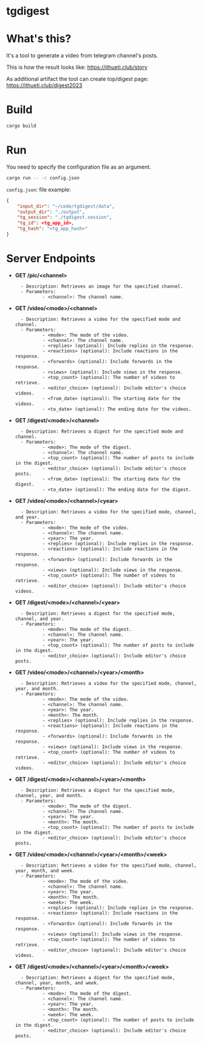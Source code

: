 # tgdigest

# What's this?
It's a tool to generate a video from telegram channel's posts.

This is how the result looks like: https://ithueti.club/story

As additional artifact the tool can create top/digest page: https://ithueti.club/digest2023

# Build
```sh
cargo build
```

# Run
You need to specify the configuration file as an argument.
```sh
cargo run -- -c config.json
```

`config.json`: file example:
```json
{
    "input_dir": "~/code/tgdigest/data",
    "output_dir": "./output",
    "tg_session": "./tgdigest.session",
    "tg_id": <tg_app_id>,
    "tg_hash": "<tg_app_hash>"
}
```

# Server Endpoints

- **GET /pic/\<channel\>**

        - Description: Retrieves an image for the specified channel.
        - Parameters:
                - <channel>: The channel name.

- **GET /video/\<mode\>/\<channel\>**

        - Description: Retrieves a video for the specified mode and channel.
        - Parameters:
                - <mode>: The mode of the video.
                - <channel>: The channel name.
                - <replies> (optional): Include replies in the response.
                - <reactions> (optional): Include reactions in the response.
                - <forwards> (optional): Include forwards in the response.
                - <views> (optional): Include views in the response.
                - <top_count> (optional): The number of videos to retrieve.
                - <editor_choice> (optional): Include editor's choice videos.
                - <from_date> (optional): The starting date for the videos.
                - <to_date> (optional): The ending date for the videos.

- **GET /digest/\<mode\>/\<channel\>**

        - Description: Retrieves a digest for the specified mode and channel.
        - Parameters:
                - <mode>: The mode of the digest.
                - <channel>: The channel name.
                - <top_count> (optional): The number of posts to include in the digest.
                - <editor_choice> (optional): Include editor's choice posts.
                - <from_date> (optional): The starting date for the digest.
                - <to_date> (optional): The ending date for the digest.

- **GET /video/\<mode\>/\<channel\>/\<year\>**

        - Description: Retrieves a video for the specified mode, channel, and year.
        - Parameters:
                - <mode>: The mode of the video.
                - <channel>: The channel name.
                - <year>: The year.
                - <replies> (optional): Include replies in the response.
                - <reactions> (optional): Include reactions in the response.
                - <forwards> (optional): Include forwards in the response.
                - <views> (optional): Include views in the response.
                - <top_count> (optional): The number of videos to retrieve.
                - <editor_choice> (optional): Include editor's choice videos.

- **GET /digest/\<mode\>/\<channel\>/\<year\>**

        - Description: Retrieves a digest for the specified mode, channel, and year.
        - Parameters:
                - <mode>: The mode of the digest.
                - <channel>: The channel name.
                - <year>: The year.
                - <top_count> (optional): The number of posts to include in the digest.
                - <editor_choice> (optional): Include editor's choice posts.

- **GET /video/\<mode\>/\<channel\>/\<year\>/\<month\>**

        - Description: Retrieves a video for the specified mode, channel, year, and month.
        - Parameters:
                - <mode>: The mode of the video.
                - <channel>: The channel name.
                - <year>: The year.
                - <month>: The month.
                - <replies> (optional): Include replies in the response.
                - <reactions> (optional): Include reactions in the response.
                - <forwards> (optional): Include forwards in the response.
                - <views> (optional): Include views in the response.
                - <top_count> (optional): The number of videos to retrieve.
                - <editor_choice> (optional): Include editor's choice videos.

- **GET /digest/\<mode\>/\<channel\>/\<year\>/\<month\>**

        - Description: Retrieves a digest for the specified mode, channel, year, and month.
        - Parameters:
                - <mode>: The mode of the digest.
                - <channel>: The channel name.
                - <year>: The year.
                - <month>: The month.
                - <top_count> (optional): The number of posts to include in the digest.
                - <editor_choice> (optional): Include editor's choice posts.

- **GET /video/\<mode\>/\<channel\>/\<year\>/\<month\>/\<week\>**

        - Description: Retrieves a video for the specified mode, channel, year, month, and week.
        - Parameters:
                - <mode>: The mode of the video.
                - <channel>: The channel name.
                - <year>: The year.
                - <month>: The month.
                - <week>: The week.
                - <replies> (optional): Include replies in the response.
                - <reactions> (optional): Include reactions in the response.
                - <forwards> (optional): Include forwards in the response.
                - <views> (optional): Include views in the response.
                - <top_count> (optional): The number of videos to retrieve.
                - <editor_choice> (optional): Include editor's choice videos.

- **GET /digest/\<mode\>/\<channel\>/\<year\>/\<month\>/\<week\>**

        - Description: Retrieves a digest for the specified mode, channel, year, month, and week.
        - Parameters:
                - <mode>: The mode of the digest.
                - <channel>: The channel name.
                - <year>: The year.
                - <month>: The month.
                - <week>: The week.
                - <top_count> (optional): The number of posts to include in the digest.
                - <editor_choice> (optional): Include editor's choice posts.
